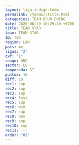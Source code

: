 ```yaml
---
layout: liga-indigo-team
permalink: /teams/:title.html
categories: TEAM GSUR ENERO
date: 2020-08-29 10:29:20 +0700
title: TEAM STAR
team: TEAM STAR
ID: TSR
region: LAN
pais: mx
ligas: "2"
cxf: "1"
rango: ORO
sector: LG
temporada: SI
puntos: 16
diff: 10
rec1: sup
rec2: sup
rec3: sup
rec4: loss
rec5: sup
rec6: win
rec7: sup
rec8: des
rec9: sup
rec10: sup
rec11: ---
order: "02"
---
```



